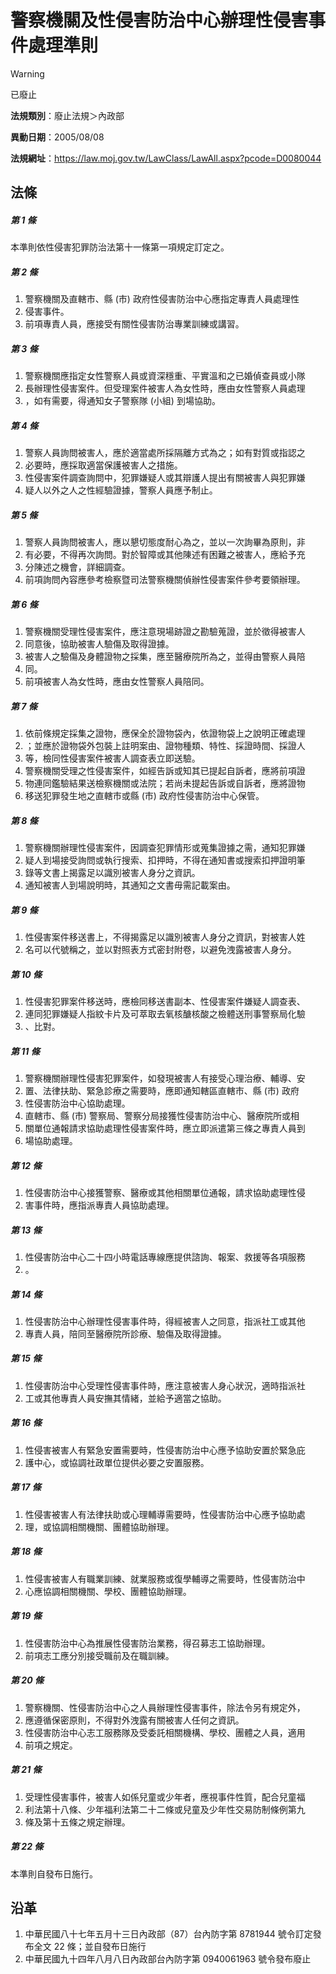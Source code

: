 # 警察機關及性侵害防治中心辦理性侵害事件處理準則


> [!WARNING]
> 已廢止


**法規類別**：廢止法規＞內政部

**異動日期**：2005/08/08  

**法規網址**：https://law.moj.gov.tw/LawClass/LawAll.aspx?pcode=D0080044



## 法條
##### 第 1 條
本準則依性侵害犯罪防治法第十一條第一項規定訂定之。

##### 第 2 條
1. 警察機關及直轄市、縣 (市) 政府性侵害防治中心應指定專責人員處理性
1. 侵害事件。
1. 前項專責人員，應接受有關性侵害防治專業訓練或講習。

##### 第 3 條
1. 警察機關應指定女性警察人員或資深穩重、平實溫和之已婚偵查員或小隊
1. 長辦理性侵害案件。但受理案件被害人為女性時，應由女性警察人員處理
1. ，如有需要，得通知女子警察隊 (小組) 到場協助。

##### 第 4 條
1. 警察人員詢問被害人，應於適當處所採隔離方式為之；如有對質或指認之
1. 必要時，應採取適當保護被害人之措施。
1. 性侵害案件調查詢問中，犯罪嫌疑人或其辯護人提出有關被害人與犯罪嫌
1. 疑人以外之人之性經驗證據，警察人員應予制止。

##### 第 5 條
1. 警察人員詢問被害人，應以懇切態度耐心為之，並以一次詢畢為原則，非
1. 有必要，不得再次詢問。對於智障或其他陳述有困難之被害人，應給予充
1. 分陳述之機會，詳細調查。
1. 前項詢問內容應參考檢察暨司法警察機關偵辦性侵害案件參考要領辦理。

##### 第 6 條
1. 警察機關受理性侵害案件，應注意現場跡證之勘驗蒐證，並於徵得被害人
1. 同意後，協助被害人驗傷及取得證據。
1. 被害人之驗傷及身體證物之採集，應至醫療院所為之，並得由警察人員陪
1. 同。
1. 前項被害人為女性時，應由女性警察人員陪同。

##### 第 7 條
1. 依前條規定採集之證物，應保全於證物袋內，依證物袋上之說明正確處理
1. ；並應於證物袋外包裝上註明案由、證物種類、特性、採證時間、採證人
1. 等，檢同性侵害案件被害人調查表立即送驗。
1. 警察機關受理之性侵害案件，如經告訴或知其已提起自訴者，應將前項證
1. 物連同鑑驗結果送檢察機關或法院；若尚未提起告訴或自訴者，應將證物
1. 移送犯罪發生地之直轄市或縣 (市) 政府性侵害防治中心保管。

##### 第 8 條
1. 警察機關辦理性侵害案件，因調查犯罪情形或蒐集證據之需，通知犯罪嫌
1. 疑人到場接受詢問或執行搜索、扣押時，不得在通知書或搜索扣押證明筆
1. 錄等文書上揭露足以識別被害人身分之資訊。
1. 通知被害人到場說明時，其通知之文書毋需記載案由。

##### 第 9 條
1. 性侵害案件移送書上，不得揭露足以識別被害人身分之資訊，對被害人姓
1. 名可以代號稱之，並以對照表方式密封附卷，以避免洩露被害人身分。

##### 第 10 條
1. 性侵害犯罪案件移送時，應檢同移送書副本、性侵害案件嫌疑人調查表、
1. 連同犯罪嫌疑人指紋卡片及可萃取去氧核醣核酸之檢體送刑事警察局化驗
1. 、比對。

##### 第 11 條
1. 警察機關辦理性侵害犯罪案件，如發現被害人有接受心理治療、輔導、安
1. 置、法律扶助、緊急診療之需要時，應即通知轄區直轄市、縣 (市) 政府
1. 性侵害防治中心協助處理。
1. 直轄市、縣 (市) 警察局、警察分局接獲性侵害防治中心、醫療院所或相
1. 關單位通報請求協助處理性侵害案件時，應立即派遣第三條之專責人員到
1. 場協助處理。

##### 第 12 條
1. 性侵害防治中心接獲警察、醫療或其他相關單位通報，請求協助處理性侵
1. 害事件時，應指派專責人員協助處理。

##### 第 13 條
1. 性侵害防治中心二十四小時電話專線應提供諮詢、報案、救援等各項服務
1. 。

##### 第 14 條
1. 性侵害防治中心辦理性侵害事件時，得經被害人之同意，指派社工或其他
1. 專責人員，陪同至醫療院所診療、驗傷及取得證據。

##### 第 15 條
1. 性侵害防治中心受理性侵害事件時，應注意被害人身心狀況，適時指派社
1. 工或其他專責人員安撫其情緒，並給予適當之協助。

##### 第 16 條
1. 性侵害被害人有緊急安置需要時，性侵害防治中心應予協助安置於緊急庇
1. 護中心，或協調社政單位提供必要之安置服務。

##### 第 17 條
1. 性侵害被害人有法律扶助或心理輔導需要時，性侵害防治中心應予協助處
1. 理，或協調相關機關、團體協助辦理。

##### 第 18 條
1. 性侵害被害人有職業訓練、就業服務或復學輔導之需要時，性侵害防治中
1. 心應協調相關機關、學校、團體協助辦理。

##### 第 19 條
1. 性侵害防治中心為推展性侵害防治業務，得召募志工協助辦理。
1. 前項志工應分別接受職前及在職訓練。

##### 第 20 條
1. 警察機關、性侵害防治中心之人員辦理性侵害事件，除法令另有規定外，
1. 應遵循保密原則，不得對外洩露有關被害人任何之資訊。
1. 性侵害防治中心志工服務隊及受委託相關機構、學校、團體之人員，適用
1. 前項之規定。

##### 第 21 條
1. 受理性侵害事件，被害人如係兒童或少年者，應視事件性質，配合兒童福
1. 利法第十八條、少年福利法第二十二條或兒童及少年性交易防制條例第九
1. 條及第十五條之規定辦理。

##### 第 22 條
本準則自發布日施行。

## 沿革
1. 中華民國八十七年五月十三日內政部（87）台內防字第 8781944  號令訂定發布全文 22 條；並自發布日施行
1. 中華民國九十四年八月八日內政部台內防字第 0940061963 號令發布廢止

